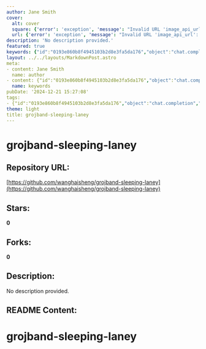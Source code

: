 ```yaml
---
author: Jane Smith
cover:
  alt: cover
  square: {'error': 'exception', 'message': "Invalid URL 'image_api_url': No scheme supplied. Perhaps you meant https://image_api_url?"}
  url: {'error': 'exception', 'message': "Invalid URL 'image_api_url': No scheme supplied. Perhaps you meant https://image_api_url?"}
description: 'No description provided.'
featured: true
keywords: {"id":"0193e860b8f4945103b2d8e3fa5da176","object":"chat.completion","created":1734770473,"model":"Qwen/Qwen2.5-7B-Instruct","choices":[{"index":0,"message":{"role":"assistant","content":"Keywords: grojband, sleeping, laney\n\nTags: #grojband-sleeping-laney"},"finish_reason":"stop"}],"usage":{"prompt_tokens":60,"completion_tokens":22,"total_tokens":82},"system_fingerprint":""}
layout: ../../layouts/MarkdownPost.astro
meta:
- content: Jane Smith
  name: author
- content: {"id":"0193e860b8f4945103b2d8e3fa5da176","object":"chat.completion","created":1734770473,"model":"Qwen/Qwen2.5-7B-Instruct","choices":[{"index":0,"message":{"role":"assistant","content":"Keywords: grojband, sleeping, laney\n\nTags: #grojband-sleeping-laney"},"finish_reason":"stop"}],"usage":{"prompt_tokens":60,"completion_tokens":22,"total_tokens":82},"system_fingerprint":""}
  name: keywords
pubDate: '2024-12-21 15:27:08'
tags:
- {"id":"0193e860b8f4945103b2d8e3fa5da176","object":"chat.completion","created":1734770473,"model":"Qwen/Qwen2.5-7B-Instruct","choices":[{"index":0,"message":{"role":"assistant","content":"Keywords: grojband, sleeping, laney\n\nTags: #grojband-sleeping-laney"},"finish_reason":"stop"}],"usage":{"prompt_tokens":60,"completion_tokens":22,"total_tokens":82},"system_fingerprint":""}
theme: light
title: grojband-sleeping-laney
---
```


# grojband-sleeping-laney

## Repository URL: 
[https://github.com/wanghaisheng/grojband-sleeping-laney](https://github.com/wanghaisheng/grojband-sleeping-laney)

## Stars: 
**0**

## Forks: 
**0**

## Description: 
No description provided.

## README Content: 
# grojband-sleeping-laney
